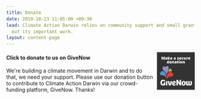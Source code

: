 ```yaml
---
title: Donate
date: 2019-10-23 11:05:00 +09:30
lead: Climate Action Darwin relies on community support and small grants to carry
  out its important work.
layout: content-page
---
```


<a href="https://www.givenow.com.au/climateactiondarwin" target="_blank">
  <img style="width: 20%; float: right; margin-left: 10px;" 
       src="/assets/img/givenow-button-square-dark.png" />
</a>

<h4>
    <span>Click to donate to us on GiveNow</span> 
&nbsp;<i class="fas fa-arrow-right"></i>
</h4>

We're building a climate movement in Darwin and to do that, we need your support. Please use our donation button to contribute to Climate Action Darwin via our crowd-funding platform, GiveNow. Thanks!

